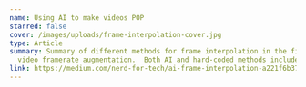```yaml
---
name: Using AI to make videos POP
starred: false
cover: /images/uploads/frame-interpolation-cover.jpg
type: Article
summary: Summary of different methods for frame interpolation in the field of
  video framerate augmentation.  Both AI and hard-coded methods included.
link: https://medium.com/nerd-for-tech/ai-frame-interpolation-a221f6b37220
---
```

